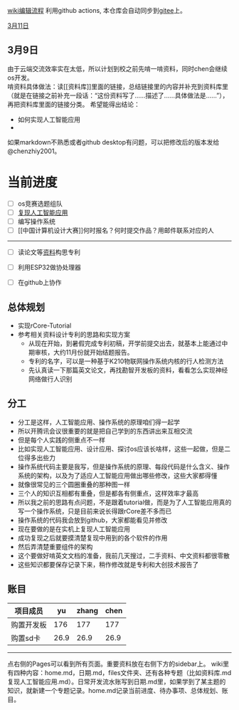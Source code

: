 [wiki编辑流程](wiki编辑流程.md) 利用github actions, 本仓库会自动同步到[gitee](https://gitee.com/chenzhiy2001/dachOS)上。

[3月11日](3月11日.md)

## 3月9日
由于云端交流效率实在太低，所以计划到校之前先啃一啃资料，同时chen会继续os开发。<br>
啃资料具体做法：读[[资料库]]里面的链接，总结链接里的内容并补充到资料库里（就是在链接之前补充一段话：“这份资料写了......描述了......具体做法是......”），再把资料库里面的链接分类。
希望能得出结论：
* 如何实现人工智能应用
* 
如果markdown不熟悉或者github desktop有问题，可以把修改后的版本发给@chenzhiy2001。


# 当前进度
- [ ] os竞赛选题组队 
- [ ] [复现人工智能应用](复现人工智能应用.md)
- [ ] 编写操作系统
- [ ] [[中国计算机设计大赛]]何时报名？何时提交作品？用邮件联系对应的人
--------
- [ ] 读论文等[资料](资料库.md)构思专利
- [ ] 利用ESP32做协处理器

- [ ] 在github上协作

## 总体规划
* 实现rCore-Tutorial
* 参考相关资料设计专利的思路和实现方案
    * 从现在开始，到暑假完成专利初稿，开学前提交出去，就基本上能通过中期审核，大约11月份就开始结题报告。
    * 专利的名字，可以是一种基于K210物联网操作系统内核的行人检测方法
    * 先认真读一下那篇英文论文，再找勘智开发板的资料，看看怎么实现神经网络做行人识别

## 分工
* 分工是这样，人工智能应用、操作系统的原理咱们得一起学
* 所以开腾讯会议很重要的就是把自己学到的东西讲出来互相交流
* 但是每个人实践的侧重点不一样
* 比如实现人工智能应用、设计应用、探讨os应该长啥样，这些一起做，但是二位得多出些力
* 操作系统代码主要是我写，但是操作系统的原理、每段代码是什么含义、操作系统的架构，以及为了适应人工智能应用做出哪些修改，这些大家都得懂
* 就像很常见的三个圆圈重叠的那种图一样
* 三个人的知识互相都有重叠，但是都各有侧重点，这样效率才最高
* 所以我之前的思路有点问题，不是跟着tutorial做，而是为了人工智能应用真的写一个操作系统，只是目前来说长得跟rCore差不多而已
* 操作系统的代码我会放到github，大家都能看见并修改
* 现在要做的是在实机上复现人工智能应用
* 成功复现之后就要摸清楚复现中用到的各个软件的作用
* 然后弄清楚重要组件的架构
* 这个要做好啃英文文档的准备，我前几天搜过，二手资料、中文资料都很零散
* 这些知识都要保存记录下来，稍作修改就是专利和大创技术报告了


## 账目

| 项目成员 | yu | zhang | chen |
|----------|----|------|------|
| 购置开发板 | 176 | 177 | 177 |
| 购置sd卡 | 26.9 | 26.9| 26.9 |



--------
点右侧的Pages可以看到所有页面。重要资料放在右侧下方的sidebar上。
wiki里有四种内容：home.md，日期.md，files文件夹、还有各种专题（比如资料库.md 复现人工智能应用.md）。日常开发流水账写到日期.md里，如果学到了某主题的知识，就新建一个专题记录。home.md记录当前进度、待办事项、总体规划、账目。
